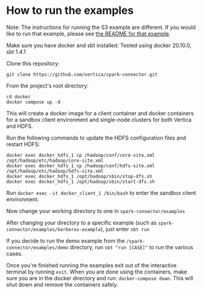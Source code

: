 # How to run the examples

Note: The instructions for running the S3 example are different. If you would like to run that example, please see [the README for that example](https://github.com/vertica/spark-connector/tree/main/examples/s3-example).

Make sure you have docker and sbt installed.
Tested using docker 20.10.0, sbt 1.4.1

Clone this repository:
```
git clone https://github.com/vertica/spark-connector.git
```
From the project's root directory:
```
cd docker
docker compose up -d
```
This will create a docker image for a client container and docker containers for a sandbox client environment and single-node clusters for both Vertica and HDFS.

Run the following commands to update the HDFS configuration files and restart HDFS:
```
docker exec docker_hdfs_1 cp /hadoop/conf/core-site.xml /opt/hadoop/etc/hadoop/core-site.xml
docker exec docker_hdfs_1 cp /hadoop/conf/hdfs-site.xml /opt/hadoop/etc/hadoop/hdfs-site.xml
docker exec docker_hdfs_1 /opt/hadoop/sbin/stop-dfs.sh
docker exec docker_hdfs_1 /opt/hadoop/sbin/start-dfs.sh
```

Run `docker exec -it docker_client_1 /bin/bash` to enter the sandbox client environment.

Now change your working directory to one in `spark-connector/examples` 

After changing your directory to a specific example (such as `spark-connector/examples/kerberos-example`), just enter `sbt run`

If you decide to run the demo example from the `/spark-connector/examples/demo` directory, run `sbt "run [CASE]"` to run the various cases.



Once you're finished running the examples exit out of the interactive terminal by running `exit`. When you are done using the containers, make sure you are in the docker directory and run: `docker-compose down`. This will shut down and remove the containers safely.

